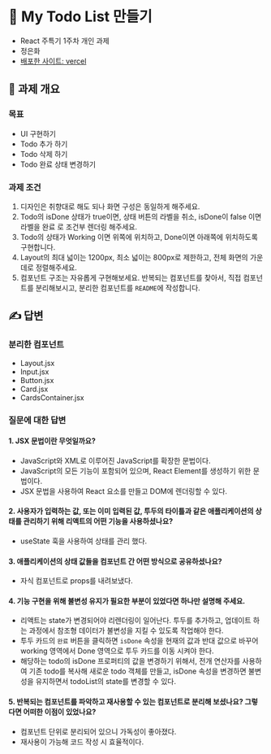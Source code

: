 # 📝 My Todo List 만들기

- React 주특기 1주차 개인 과제
- 정은화
- [배포한 사이트: vercel](https://react-todo-list-five-tau.vercel.app/)

## 📌 과제 개요

### 목표

- UI 구현하기
- Todo 추가 하기
- Todo 삭제 하기
- Todo 완료 상태 변경하기

### 과제 조건

1. 디자인은 취향대로 해도 되나 화면 구성은 동일하게 해주세요.
2. Todo의 isDone 상태가 true이면, 상태 버튼의 라벨을 취소, isDone이 false 이면 라벨을 완료 로 조건부 렌더링 해주세요.
3. Todo의 상태가 Working 이면 위쪽에 위치하고, Done이면 아래쪽에 위치하도록 구현합니다.
4. Layout의 최대 넓이는 1200px, 최소 넓이는 800px로 제한하고, 전체 화면의 가운데로 정렬해주세요.
5. 컴포넌트 구조는 자유롭게 구현해보세요. 반복되는 컴포넌트를 찾아서, 직접 컴포넌트를 분리해보시고, 분리한 컴포넌트를 `README`에 작성합니다.

## ✍️ 답변

### 분리한 컴포넌트

- Layout.jsx
- Input.jsx
- Button.jsx
- Card.jsx
- CardsContainer.jsx

### 질문에 대한 답변

#### 1. JSX 문법이란 무엇일까요?

- JavaScript와 XML로 이루어진 JavaScript를 확장한 문법이다.
- JavaScript의 모든 기능이 포함되어 있으며, React Element를 생성하기 위한 문법이다.
- JSX 문법을 사용하여 React 요소를 만들고 DOM에 렌더링할 수 있다.

#### 2. 사용자가 입력하는 값, 또는 이미 입력된 값, 투두의 타이틀과 같은 애플리케이션의 상태를 관리하기 위해 리액트의 어떤 기능을 사용하셨나요?

- useState 훅을 사용하여 상태를 관리 했다.

#### 3. 애플리케이션의 상태 값들을 컴포넌트 간 어떤 방식으로 공유하셨나요?

- 자식 컴포넌트로 props를 내려보냈다.

#### 4. 기능 구현을 위해 불변성 유지가 필요한 부분이 있었다면 하나만 설명해 주세요.

- 리액트는 state가 변경되어야 리렌더링이 일어난다. 투두를 추가하고, 업데이트 하는 과정에서 참조형 데이터가 불변성을 지킬 수 있도록 작업해야 한다.
- 투두 카드의 `완료` 버튼을 클릭하면 `isDone` 속성을 현재의 값과 반대 값으로 바꾸어 working 영역에서 Done 영역으로 투두 카드를 이동 시켜야 한다.
- 해당하는 todo의 isDone 프로퍼티의 값을 변경하기 위해서, 전개 연산자를 사용하여 기존 todo를 복사해 새로운 todo 객체를 만들고, isDone 속성을 변경하면 불변성을 유지하면서 todoList의 state를 변경할 수 있다.

#### 5. 반복되는 컴포넌트를 파악하고 재사용할 수 있는 컴포넌트로 분리해 보셨나요? 그렇다면 어떠한 이점이 있었나요?

- 컴포넌트 단위로 분리되어 있으니 가독성이 좋아졌다.
- 재사용이 가능해 코드 작성 시 효율적이다.
